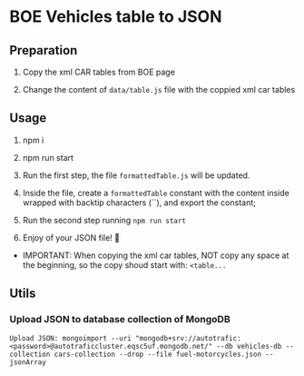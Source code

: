 # BOE Vehicles table to JSON

## Preparation

1. Copy the xml CAR tables from BOE page

2. Change the content of `data/table.js` file with the coppied xml car tables

## Usage

1. npm i

2. npm run start

3. Run the first step, the file `formattedTable.js` will be updated.

4. Inside the file, create a `formattedTable` constant with the content inside wrapped with backtip characters (``), and export the constant;

5. Run the second step running `npm run start`

6. Enjoy of your JSON file! 🚀

- IMPORTANT: When copying the xml car tables, NOT copy any space at the beginning, so the copy shoud start with: `<table...`

## Utils

### Upload JSON to database collection of MongoDB

`
Upload JSON:
mongoimport --uri "mongodb+srv://autotrafic:<password>@autotraficcluster.eqsc5uf.mongodb.net/" --db vehicles-db --collection cars-collection --drop --file fuel-motorcycles.json --jsonArray
`
